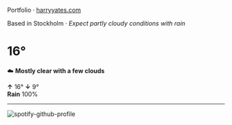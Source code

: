 Portfolio · [harryyates.com](https://harryyates.com)

<!-- WEATHER_START -->
Based in Stockholm · *Expect partly cloudy conditions with rain*

# 16°
☁️ **Mostly clear with a few clouds**

**↑** 16° **↓** 9°  
**Rain** 100%

---
<!-- WEATHER_END -->

<p align="left">
  <a>
    <img src="https://spotify-github-profile.kittinanx.com/api/view?uid=bigbello&cover_image=true&theme=natemoo-re&show_offline=true&background_color=121212&interchange=false&bar_color=53b14f&bar_color_cover=false" alt="spotify-github-profile">
  </a>
</p>